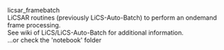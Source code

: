 licsar_framebatch  
LiCSAR routines (previously LiCS-Auto-Batch) to perform an ondemand frame processing.  
See wiki of LiCS/LiCS-Auto-Batch for additional information.  
...or check the 'notebook' folder
